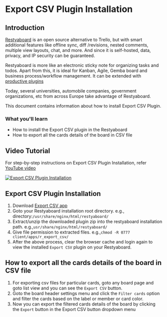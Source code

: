 # Export CSV Plugin Installation

## Introduction

[Restyaboard](https://restya.com/board) is an open source alternative to Trello, but with smart additional features like offline sync, diff /revisions, nested comments, multiple view layouts, chat, and more. And since it is self-hosted, data, privacy, and IP security can be guaranteed.

Restyaboard is more like an electronic sticky note for organizing tasks and todos. Apart from this, it is ideal for Kanban, Agile, Gemba board and business process/workflow management. It can be extended with [productive plugins](https://restya.com/board/apps "productive plugins")

Today, several universities, automobile companies, government organizations, etc from across Europe take advantage of Restyaboard.

This document contains information about how to install Export CSV Plugin.

### What you'll learn

*   How to install the Export CSV plugin in the Restyaboard
*   How to export all the cards details of the board in CSV file

## Video Tutorial

For step-by-step instructions on Export CSV Plugin Installation, refer [YouTube video](https://www.youtube.com/watch?v=Ykey0itk49o "Watch video on Export CSV Plugin Installation")

[![Export CSV Plugin Installation](export_csv.png "Export CSV Plugin Installation")](https://www.youtube.com/watch?v=Ykey0itk49o "Watch video on Export CSV Plugin Installation")

## Export CSV Plugin Installation

1.  Download [Export CSV app](https://restya.com/board/apps/r_export_csv "Export CSV app")
2.  Goto your Restyaboard installation root directory. e.g., directory:`/usr/share/nginx/html/restyaboard/`
3.  Extract/unzip the downloaded plugin zip into the restyaboard installation path. e.g.,`usr/share/nginx/html/restyaboard/`
4.  Give file permission to extracted files. e.g.,`chmod -R 0777 client/apps/r_export_csv/`
5.  After the above process, clear the browser cache and login again to view the installed `Export CSV` plugin on your Restyaboard.

## How to export all the cards details of the board in CSV file

1.  For exporting csv files for particular cards, goto any board page and goto list view and you can see the `Export CSV` button.
2.  Goto the board header settings menu and click the `Filter cards` option and filter the cards based on the label or member or card color.
3.  Now you can export the filtered cards details of the board by clicking the `Export` button in the Export CSV button dropdown menu